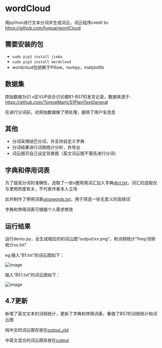 # wordCloud

用python进行文本分词并生成词云，词云程序credit to: <https://github.com/fuqiuai/wordCloud>

## 需要安装的包

* `sudo pip3 install jieba`
* `sudo pip3 install wordcloud`
* wordcloud包依赖于Pillow，numpy，matplotlib

## 数据集

原始数据为S1 v区VUP综合讨论楼B1-B57的发言记录，数据来源于: <https://github.com/TomoeMami/S1PlainTextGeneral>

在进行分词前，对原始数据做了预处理，删除了用户名信息

## 其他

* 分词采用结巴分词，并支持自定义字典
* 分词结果进行词频统计分析，并导出
* 词云图可自己设定背景图（英文词云图不需先进行分词）

## 字典和停用词表

为了提高分词的准确性，选取了一些v圈常用词汇加入字典[dict.txt](https://github.com/MsEspeon/VCloud/blob/main/dict.txt)，词汇的选取仅与使用热度有关，不代表作者本人立场

此外制作了停用词表[stopwords.txt](https://github.com/MsEspeon/VCloud/blob/main/stopwords.txt)，用于筛选一些无意义的高频词

字典和停用词表可根据个人需求修改

## 运行结果

运行demo.py，会生成相应的的词云图"output/xx.png"，和词频统计"freq/词频统计xx.txt"

eg:输入“B1.txt”的词云图如下：

![image](https://github.com/MsEspeon/VCloud/blob/main/output/B1.png)

输入“B51.txt”的词云图如下：

![image](https://github.com/MsEspeon/VCloud/blob/main/output/B51.png)

## 4.7更新

新增了英文文本的词频统计，更新了字典和停用词表，重做了B57的词频统计和词云图

纯中文的词云图存放在[output_old](https://github.com/MsEspeon/VCloud/tree/main/output_old)

中英文混合的词云图存放在[output](https://github.com/MsEspeon/VCloud/tree/main/output)
